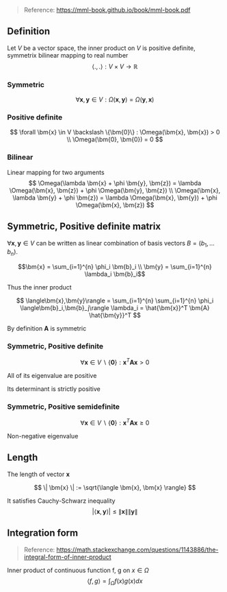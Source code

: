 > Reference: https://mml-book.github.io/book/mml-book.pdf

## Definition

Let $V$ be a vector space, the inner product on $V$ is positive definite, symmetrix bilinear mapping to real number
$$
\langle.,.\rangle: V \times V \to \mathbb{R}
$$

### Symmetric
$$
\forall \bm{x}, \bm{y} \in V:
\Omega(\bm{x}, \bm{y}) = \Omega(\bm{y}, \bm{x})
$$

### Positive definite
$$
\forall \bm{x} \in V \backslash \{\bm{0}\} : \Omega(\bm{x}, \bm{x}) > 0 \\
\Omega(\bm{0}, \bm{0}) = 0
$$

### Bilinear
Linear mapping for two arguments
$$
\Omega(\lambda \bm{x} + \phi \bm{y}, \bm{z}) = \lambda \Omega(\bm{x}, \bm{z}) + \phi \Omega(\bm{y}, \bm{z}) \\
\Omega(\bm{x}, \lambda \bm{y} + \phi \bm{z}) = \lambda \Omega(\bm{x}, \bm{y}) + \phi \Omega(\bm{x}, \bm{z})
$$

## Symmetric, Positive definite matrix
$\forall \bm{x}, \bm{y} \in V$ can be written as linear combination of basis vectors $B = (b_1, \dots b_n)$. 

$$\bm{x} = \sum_{i=1}^{n} \phi_i \bm{b}_i \\
\bm{y} = \sum_{i=1}^{n} \lambda_i \bm{b}_i$$

Thus the inner product

$$
\langle\bm{x},\bm{y}\rangle = \sum_{i=1}^{n} \sum_{i=1}^{n} \phi_i \langle\bm{b}_i,\bm{b}_j\rangle \lambda_i = \hat{\bm{x}}^T \bm{A} \hat{\bm{y}}^T
$$

By definition $\bm{A}$ is symmetric

### Symmetric, Positive definite
$$
\forall \bm{x} \in V \backslash \{\bm{0}\}: \bm{x}^T \bm{A} \bm{x} >0
$$

All of its eigenvalue are positive

Its determinant is strictly positive

### Symmetric, Positive semidefinite

$$
\forall \bm{x} \in V \backslash \{\bm{0}\}: \bm{x}^T \bm{A} \bm{x} \geq0
$$

Non-negative eigenvalue

## Length
The length of vector $\bm{x}$

$$
\| \bm{x} \| := \sqrt{\langle \bm{x}, \bm{x} \rangle}
$$

It satisfies Cauchy-Schwarz inequality
$$
|\langle \bm{x}, \bm{y} \rangle| \leq \| \bm{x} \| \| \bm{y} \|
$$

## Integration form
> Reference: https://math.stackexchange.com/questions/1143886/the-integral-form-of-inner-product

Inner product of continuous function f, g on $x \in \Omega$
$$
\langle f, g \rangle = \int_\Omega f(x) g(x) dx
$$